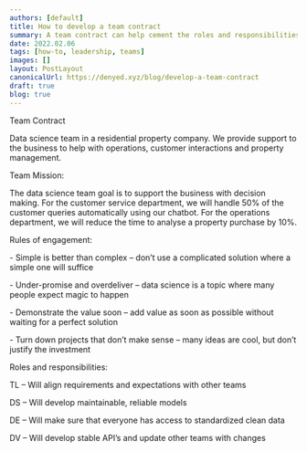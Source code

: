 ```yaml
---
authors: [default]
title: How to develop a team contract
summary: A team contract can help cement the roles and responsibilities of a team and its members. A team contract includes the goals, norms, and responsibilities of the team.
date: 2022.02.06
tags: [how-to, leadership, teams]
images: []
layout: PostLayout
canonicalUrl: https://denyed.xyz/blog/develop-a-team-contract
draft: true
blog: true
---
```


Team Contract

Data science team in a residential property company. We provide support to the business to help with operations, customer interactions and property management.

Team Mission:

The data science team goal is to support the business with decision making. For the customer service department, we will handle 50% of the customer queries automatically using our chatbot. For the operations department, we will reduce the time to analyse a property purchase by 10%.

Rules of engagement:

\- Simple is better than complex – don’t use a complicated solution where a simple one will suffice

\- Under-promise and overdeliver – data science is a topic where many people expect magic to happen

\- Demonstrate the value soon – add value as soon as possible without waiting for a perfect solution

\- Turn down projects that don’t make sense – many ideas are cool, but don’t justify the investment

Roles and responsibilities:

TL – Will align requirements and expectations with other teams

DS – Will develop maintainable, reliable models

DE – Will make sure that everyone has access to standardized clean data

DV – Will develop stable API’s and update other teams with changes
